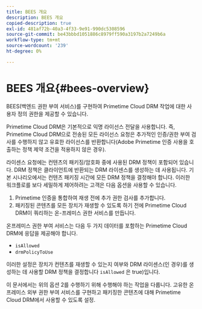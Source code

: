 ```yaml
---
title: BEES 개요
description: BEES 개요
copied-description: true
exl-id: 481af72b-40a3-4f33-9e91-990dc5308596
source-git-commit: be43bbbd1051886c8979ff590a3197b2a7249b6a
workflow-type: tm+mt
source-wordcount: '239'
ht-degree: 0%

---
```


# BEES 개요{#bees-overview}

BEES(백엔드 권한 부여 서비스)를 구현하여 Primetime Cloud DRM 작업에 대한 사용자 정의 권한을 제공할 수 있습니다.

Primetime Cloud DRM은 기본적으로 익명 라이선스 전달을 사용합니다. 즉, Primetime Cloud DRM으로 전송된 모든 라이선스 요청은 추가적인 인증/권한 부여 검사를 수행하지 않고 유효한 라이선스를 반환합니다(Adobe Primetime 인증 사용을 호출하는 정책 제약 조건을 적용하지 않은 경우).

라이센스 요청에는 컨텐츠의 패키징/암호화 중에 사용된 DRM 정책이 포함되어 있습니다. DRM 정책은 클라이언트에 반환되는 DRM 라이센스를 생성하는 데 사용됩니다. 기본 시나리오에서는 컨텐츠 패키징 시간에 모든 DRM 정책을 결정해야 합니다. 이러한 워크플로를 보다 세밀하게 제어하려는 고객은 다음 옵션을 사용할 수 있습니다.

1. Primetime 인증을 통합하여 재생 전에 추가 권한 검사를 추가합니다.
1. 패키징된 콘텐츠를 모든 장치가 재생할 수 있도록 하기 전에 Primetime Cloud DRM이 쿼리하는 온-프레미스 권한 서비스를 만듭니다.

온프레미스 권한 부여 서비스는 다음 두 가지 데이터를 포함하는 Primetime Cloud DRM에 응답을 제공해야 합니다.

* `isAllowed`
* `drmPolicyToUse`

이러한 설정은 장치가 컨텐츠를 재생할 수 있는지 여부와 DRM 라이센스(인 경우)를 생성하는 데 사용할 DRM 정책을 결정합니다 `isAllowed` 은 true)입니다.

이 문서에서는 위의 옵션 2를 수행하기 위해 수행해야 하는 작업을 다룹니다. 고유한 온프레미스 외부 권한 부여 서비스를 구현하고 패키징한 콘텐츠에 대해 Primetime Cloud DRM에서 사용할 수 있도록 설정.
